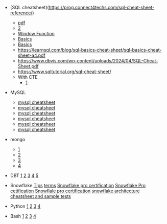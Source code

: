 

* [SQL cheatsheet)(https://prog.connect4techs.com/sql-cheat-sheet-reference/)
    * [pdf](databases/sql_cheatsheet1.pdf)
    * [2](https://www.sqltutorial.org/sql-cheat-sheet)
    * [Window Function](https://www.knowledgehut.com/_next/image?url=https%3A%2F%2Fd2o2utebsixu4k.cloudfront.net%2Fmedia%2Fimages%2F1653030012705-Image-2%20(3).png&w=1200&q=75)
    * [Basics](https://www.knowledgehut.com/_next/image?url=https%3A%2F%2Fd2o2utebsixu4k.cloudfront.net%2Fmedia%2Fimages%2F1653029896275-Image-1%20(12).png&w=1200&q=75)
    * [Basics](https://images.datacamp.com/image/upload/v1675360372/Marketing/Blog/SQL_Basics_For_Data_Science.pdf)
    * https://learnsql.com/blog/sql-basics-cheat-sheet/sql-basics-cheat-sheet-a4.pdf
    * https://www.dbvis.com/wp-content/uploads/2024/04/SQL-Cheat-Sheet.pdf
    * https://www.sqltutorial.org/sql-cheat-sheet/
    * With CTE
        * [1](https://learnsql.com/blog/sql-for-data-analysis-cheat-sheet/sql-for-data-analysis-cheat-sheet-a4.pdf)
        	

* MySQL
   * [mysql cheatsheet](https://devhints.io/mysql)
   * [mysql cheatsheet](https://learnsql.com/blog/mysql-cheat-sheet/mysql-cheat-sheet-a4.pdf)
   * [mysql cheatsheet]()
   * [mysql cheatsheet]()
   * [mysql cheatsheet]()
   * [mysql cheatsheet]()

* mongo
   * [1](https://www.mongodb.com/developer/products/mongodb/cheat-sheet/)
   * [2](https://gist.github.com/bradtraversy/f407d642bdc3b31681bc7e56d95485b6)
   * [3](https://mongodb-devhub-cms.s3.us-west-1.amazonaws.com/Mongo_DB_Shell_Cheat_Sheet_1a0e3aa962.pdf)
   * [4](https://encrypted-tbn0.gstatic.com/images?q=tbn:ANd9GcRtReSbqUfESXTXHfZo7Y7HkVpT8IqiB-tuGR8flZcU&s)

* DBT
    [1](https://about.gitlab.com/handbook/product/product-analysis/dbt-cheat-sheet/)
    [2](https://miro.medium.com/v2/resize:fit:1180/format:webp/1*2FingRbLEQ1IU-MkE8cH7g.jpeg)
    [3](https://docs.getdbt.com/reference/dbt-commands)
    [4](https://datacaffee.com/dbt-data-built-tool-commands-cheat-sheet/)
    [5](https://datacoves.com/post/dbt-cheatsheet)

* Snowflake
    [Tips](https://www.zuar.com/blog/snowflake-cheat-sheet/)
    [terms](https://community.snowflake.com/s/article/30-Second-Snowflake-Cloud-Data-Warehouse-Cheat-Sheet)
    [Snowflake pro certification](https://servian.dev/snowflakes-snowpro-certification-exam-preparation-guide-how-to-pass-in-3-days-5e5baa484c68)
    [Snowflake Pro cetification](https://medium.com/@grdustin/snowflake-snowpro-core-cert-cheatsheet-ead4a01a5428)
    [Snowflale pro certification](https://www.slideshare.net/JenoYamma/snowflake-snowpro-certification-exam-cheat-sheet)
    [snowflake architecture](https://toppertips.com/snowproc-architecture-cheat-sheet)
    [cheatsheet and sample tests](https://toppertips.com/snowpro-data-sharing-cheat-sheet)
* Python
    [1](https://quickref.me/python.htmlhttps://quickref.me/python.html)
    [2](https://www.pythoncheatsheet.org/)
    [3](https://perso.limsi.fr/pointal/_media/python:cours:mementopython3-english.pdf)
    [4](https://images.datacamp.com/image/upload/v1673614099/Python_Cheat_Sheet_for_Beginners_f939d6b1bb.png)

* Bash
   [1](https://devhints.io/bash)
   [2](https://hpc.ua.edu/wp-content/uploads/2022/02/Linux_bash_cheat_sheet.pdf)
   [3](https://linuxconfig.org/bash-scripting-cheat-sheet)
   [4](https://devdojo.com/bobbyiliev/the-only-bash-scripting-cheat-sheet-that-you-will-ever-need)


